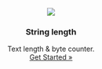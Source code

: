 <p align="center">
    <a href="https://github.com/victor-savinov/string-length">
        <img src="https://github.com/victor-savinov/string-length/blob/master/icons/128.png">
    </a>
</p>

<h3 align="center">String length</h3>

<p align="center">
    Text length & byte counter.
    <br>
    <a href="https://chrome.google.com/webstore/detail/string-length/bnbgafdjiinlgnjaedmfaablklnafpka">Get Started »</a>
</p>
